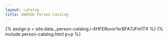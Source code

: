 ```yaml
---
layout: catalog
title: SWERIK Person Catalog
---
```

{% assign p = site.data._person-catalog.i-4HFERovsr1xrBFA7JFm1TX %}
{% include person-catalog.html p=p %}


